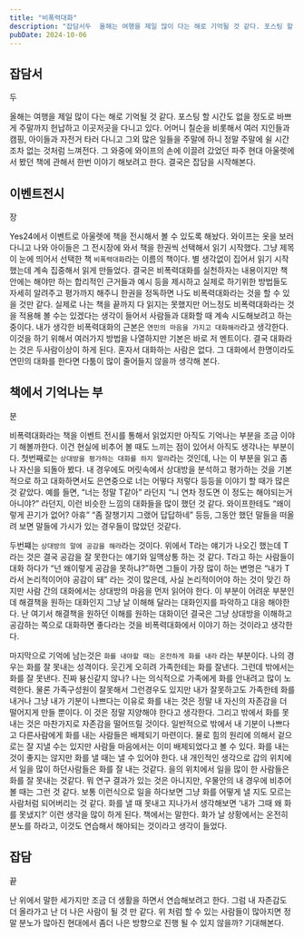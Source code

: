 ```yaml
---
title: "비폭력대화"
description: "잡담서두  올해는 여행을 제일 많이 다는 해로 기억될 것 같다. 포스팅 할 시간도 없을 정도로 바쁘게 주말까지 헌납하고 이곳저곳을 다니고 있다. 어머니 칠순을 비롯해서 여러 지인들과 캠핑, 아이들과 자전거 타러 다니고 그외 많은 일들을 주말에 하니 정말 주말에 쉴 시간조차 없는 것처럼..."
pubDate: 2024-10-06
---
```


## 잡담서

두

올해는 여행을 제일 많이 다는 해로 기억될 것 같다. 포스팅 할 시간도 없을 정도로 바쁘게 주말까지 헌납하고 이곳저곳을 다니고 있다. 어머니 칠순을 비롯해서 여러 지인들과 캠핑, 아이들과 자전거 타러 다니고 그외 많은 일들을 주말에 하니 정말 주말에 쉴 시간조차 없는 것처럼 느껴전다. 그 와중에 와이프의 손에 이끌려 갔었던 파주 현대 아울렛에서 봤던 책에 관해서 한번 이야기 해보려고 한다. 결국은 잡담을 시작해본다.

## 이벤트전시

장

Yes24에서 이벤트로 아울렛에 책을 전시해서 볼 수 있도록 해놨다. 와이프는 옷을 보러 다니고 나와 아이들은 그 전시장에 와서 책을 한권씩 선택해서 읽기 시작했다. 그냥 제목이 눈에 띄어서 선택한 책 `비폭력대화`라는 이름의 책이다. 별 생각없이 집어서 읽기 시작했는데 계속 집중해서 읽게 만들었다. 결국은 비폭력대화를 실천하자는 내용이지만 책 안에는 해야만 하는 합리적인 근거들과 예시 등을 제시하고 실제로 하기위한 방법들도 자세히 알려주고 평가까지 해주니 한권을 정독하면 나도 비폭력대화라는 것을 할 수 있을 것만 같다. 실제로 나는 책을 끝까지 다 읽지는 못했지만 어느정도 비폭력대화라는 것을 적용해 볼 수는 있겠다는 생각이 들어서 사람들과 대화할 때 계속 시도해보려고 하는 중이다. 내가 생각한 비폭력대화의 근본은 `연민의 마음을 가지고 대화해라`라고 생각한다. 이것을 하기 위해서 여러가지 방법을 나열하지만 기본은 바로 저 멘트이다. 결국 대화라는 것은 두사람이상이 하게 된다. 혼자서 대화하는 사람은 없다. 그 대화에서 한명이라도 연민의 대화를 한다면 다툼이 많이 줄어들지 않을까 생각해 본다.

## 책에서 기억나는 부

분

비폭력대화라는 책을 이벤트 전시를 통해서 읽었지만 아직도 기억나는 부분을 조금 이야기 해볼까한다. 이건 현실에 비추어 볼 때도 느끼는 점이 있어서 아직도 생각나는 부분이다. 첫번째로는 `상대방을 평가하는 대화를 하지 말라`라는 것인데, 나는 이 부분을 읽고 좀 나 자신을 되돌아 봤다. 내 경우에도 머릿속에서 상대방을 분석하고 평가하는 것을 기본적으로 하고 대화하면서도 은연중으로 너는 어떻다 저렇다 등등을 이야기 할 때가 많은 것 같았다. 예를 들면, “너는 정말 T같아” 라던지 “니 연차 정도면 이 정도는 해야되는거 아니야?” 라던지, 이런 비슷한 느낌의 대화들을 많이 했던 것 같다. 와이프한테도 “왜이렇게 끈기가 없어? 아휴” “좀 잘챙기지 그랬어 답답하네” 등등, 그동안 했던 말들을 떠올려 보면 말들에 가시가 있는 경우들이 많았던 것같다.

두번쨰는 `상대방의 말에 공감을 해라`라는 것이다. 위에서 T라는 얘기가 나오긴 했는데 T라는 것은 결국 공감을 잘 못한다는 얘기와 일맥상통 하는 것 같다. T라고 하는 사람들이 대화 하다가 “넌 왜이렇게 공감을 못하냐?”하면 그들이 가장 많이 하는 변명은 “내가 T라서 논리적이어야 공감이 돼” 라는 것이 많은데, 사실 논리적이어야 하는 것이 맞긴 하지만 사람 간의 대화에서는 상대방의 마음을 먼저 읽어야 한다. 이 부분이 어려운 부분인데 해결책을 원하는 대화인지 그냥 날 이해해 달라는 대화인지를 파악하고 대응 해야한다. 난 여기서 해결책을 원하던 이해를 원하는 대화이던 결국은 그냥 상대방을 이해하고 공감하는 쪽으로 대화하면 좋다라는 것을 비폭력대화에서 이야기 하는 것이라고 생각한다.

마지막으로 기억에 남는것은 `화를 내야할 때는 온전하게 화를 내라` 라는 부분이다. 나의 경우는 화를 잘 못내는 성격이다. 웃긴게 오히려 가족한테는 화를 잘낸다. 그런데 밖에서는 화를 잘 못낸다. 진짜 븅신같지 않나? 나는 의식적으로 가족에게 화를 안내려고 많이 노력한다. 물론 가족구성원이 잘못해서 그런경우도 있지만 내가 잘못하고도 가족한테 화를 내거나 그냥 내가 기분이 나쁘다는 이유로 화를 내는 것은 정말 내 자신의 자존감을 더 떨어지게 만들 뿐이다. 이 것은 정말 지양해야 한다고 생각한다. 그리고 밖에서 화를 못내는 것은 마찬가지로 자존감을 떨어뜨릴 것이다. 일반적으로 밖에서 내 기분이 나쁘다고 다른사람에게 화를 내는 사람들은 배제되기 마련이다. 물로 힘의 원리에 의해서 겉으로는 잘 지낼 수는 있지만 사람들 마음에서는 이미 배제되었다고 볼 수 있다. 화를 내는 것이 좋지는 않지만 화를 낼 때는 낼 수 있어야 한다. 내 개인적인 생각으로 갑의 위치에서 일을 많이 하던사람들은 화를 잘 내는 것같다. 을의 위치에서 일을 많이 한 사람들은 화를 잘 못내는 것같다. 뭐 연구 결과가 있는 것은 아니지만, 우물안의 내 경우에 비추어 볼 때는 그런 것 같다. 보통 이런식으로 일을 하다보면 그냥 화를 어떻게 낼 지도 모르는 사람처럼 되어버리는 것 같다. 화를 낼 때 못내고 지나가서 생각해보면 ‘내가 그때 왜 화를 못냈지?’ 이런 생각을 많이 하게 된다. 책에서는 말한다. 화가 날 상황에서는 온전히 분노를 하라고, 이것도 연습해서 해야되는 것이라고 생각이 들었다.

## 잡담

끝

난 위에서 말한 세가지만 조금 더 생활을 하면서 연습해보려고 한다. 그럼 내 자존감도 더 올라가고 난 더 나은 사람이 될 것 만 같다. 위 처럼 할 수 있는 사람들이 많아지면 정말 분노가 많아진 현대에서 좀더 나은 방향으로 진행 될 수 있지 않을까? 기대해본다.

